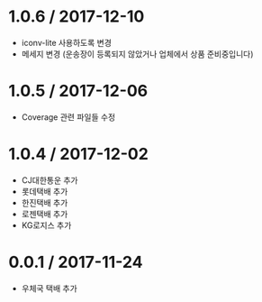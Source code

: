 1.0.6 / 2017-12-10
===================
  * iconv-lite 사용하도록 변경
  * 메세지 변경 (운송장이 등록되지 않았거나 업체에서 상품 준비중입니다)
  
1.0.5 / 2017-12-06
===================
  * Coverage 관련 파일들 수정

1.0.4 / 2017-12-02
===================
  
  * CJ대한통운 추가
  * 롯데택배 추가
  * 한진택배 추가
  * 로젠택배 추가
  * KG로지스 추가
  

0.0.1 / 2017-11-24
===================

  * 우체국 택배 추가
